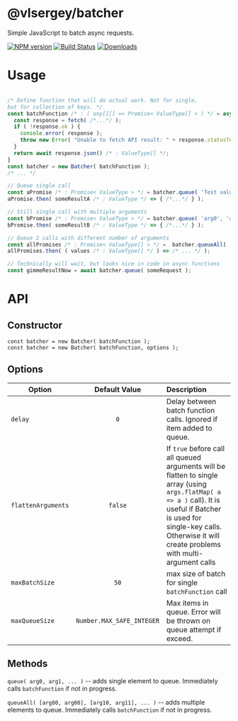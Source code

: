 # @vlsergey/batcher

Simple JavaScript to batch async requests.

[![NPM version][npm-image]][npm-url]
[![Build Status][travis-image]][travis-url]
[![Downloads][downloads-image]][downloads-url]

# Usage

```javascript

/* Define function that will do actual work. Not for single,
but for collection of keys. */
const batchFunction /* : ( any[][] => Promise< ValueType[] > ) */ = async ( args /* : any[][] */ ) => {
  const response = fetch( /*...*/ );
  if ( !response.ok ) {
    console.error( response );
    throw new Error( "Unable to fetch API result: " + response.statusText );
  }
  return await response.json() /* : ValueType[] */;
}
const batcher = new Batcher( batchFunction );
/* ... */

// Queue single call
const aPromise /* : Promise< ValueType > */ = batcher.queue( 'Test value' );
aPromise.then( someResultA /* : ValueType */ => { /*...*/ } );

// Still single call with multiple arguments
const bPromise /* : Promise< ValueType > */ = batcher.queue( 'arg0', 'arg1' );
bPromise.then( someResultB /* : ValueType */ => { /*...*/ } );

// Queue 2 calls with different number of arguments
const allPromises /* : Promise< ValueType[] > */ =  batcher.queueAll( [ 'arg3' ], [ 'arg3', 'arg4' ] );
allPromises.then( ( values /* : ValueType[] */ ) => /* ... */ );

// Technically will wait, but looks nice in code in async functions
const gimmeResultNow = await batcher.queue( someRequest );
```

# API

## Constructor
```
const batcher = new Batcher( batchFunction );
const batcher = new Batcher( batchFunction, options );
```

## Options
| Option             | Default Value             | Description |
| ------------------ |:-------------------------:| :---------- |
| `delay`            | `0`                       | Delay between batch function calls. Ignored if item added to queue. |
| `flattenArguments` | `false`                   | If `true` before call all queued arguments will be flatten to single array (using `args.flatMap( a => a )` call). It is useful if Batcher is used for single-key calls. Otherwise it will create problems with multi-argument calls |
| `maxBatchSize`     | `50`                      | max size of batch for single `batchFunction` call |
| `maxQueueSize`     | `Number.MAX_SAFE_INTEGER` | Max items in queue. Error will be thrown on queue attempt if exceed. |

## Methods

`queue( arg0, arg1, ... )` -- adds single element to queue. Immediately calls `batchFunction` if not in progress.

`queueAll( [arg00, arg00], [arg10, arg11], ... )` -- adds multiple elements to queue. Immediately calls `batchFunction` if not in progress.

[npm-image]: https://img.shields.io/npm/v/@vlsergey/batcher.svg?style=flat-square
[npm-url]: https://npmjs.org/package/@vlsergey/batcher
[travis-image]: https://travis-ci.org/vlsergey/batcher.svg?branch=master
[travis-url]: https://travis-ci.org/vlsergey/batcher
[downloads-image]: http://img.shields.io/npm/dm/@vlsergey/batcher.svg?style=flat-square
[downloads-url]: https://npmjs.org/package/@vlsergey/batcher
